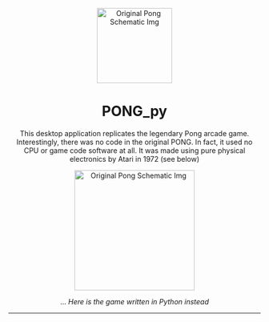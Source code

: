 <div align="center">

<img src="https://i.imgur.com/8l58nXx.png"
     alt="Original Pong Schematic Img"
     style="height: 150px" />

# PONG_py

This desktop application replicates the legendary Pong arcade game. Interestingly, there was no code in the original PONG. In fact, it used no CPU or game code software at all. It was made using pure physical electronics by Atari in 1972 (see below)

<img src="https://i.redd.it/kxks306cu9y81.jpg"
     alt="Original Pong Schematic Img"
     style="height: 240px" />

... _Here is the game written in Python instead_

</div>

---

